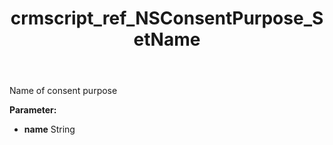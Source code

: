 ﻿---
title: crmscript_ref_NSConsentPurpose_SetName
description: NSConsentPurpose.SetName(String name)
intellisense: NSConsentPurpose.SetName
keywords: NSConsentPurpose, GetName
so.topic: reference
---

Name of consent purpose

**Parameter:** 
 - **name** String

